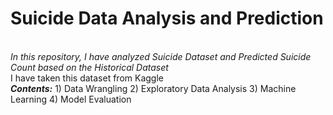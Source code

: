 <h1> Suicide Data Analysis and Prediction</h1>
<br><i>In this repository, I have analyzed Suicide Dataset and Predicted Suicide Count based on the Historical Dataset</i>
<br>
I have taken this dataset from Kaggle
<br>
<b><i>Contents:</i></b>
1) Data Wrangling
2) Exploratory Data Analysis
3) Machine Learning 
4) Model Evaluation